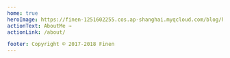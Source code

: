 ```yaml
---
home: true
heroImage: https://finen-1251602255.cos.ap-shanghai.myqcloud.com/blog/home/hero.png
actionText: AboutMe →
actionLink: /about/

footer: Copyright © 2017-2018 Finen 
---
```

